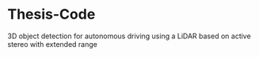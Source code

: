 # Thesis-Code
3D object detection for autonomous driving using a LiDAR based on active stereo with extended range
